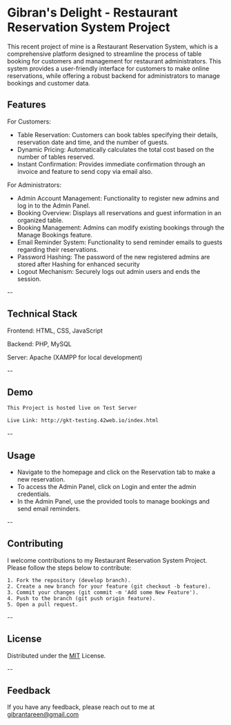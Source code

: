 
# Gibran's Delight - Restaurant Reservation System Project

This recent project of mine is a Restaurant Reservation System, which is a comprehensive platform designed to streamline the process of table booking for customers and management for restaurant administrators. This system provides a user-friendly interface for customers to make online reservations, while offering a robust backend for administrators to manage bookings and customer data.

## Features
For Customers:
- Table Reservation: Customers can book tables specifying their details, reservation date and time, and the number of guests.
- Dynamic Pricing: Automatically calculates the total cost based on the number of tables reserved.
- Instant Confirmation: Provides immediate confirmation through an invoice and feature to send copy via email also.

For Administrators:
- Admin Account Management: Functionality to register new admins and log in to the Admin Panel.
- Booking Overview: Displays all reservations and guest information in an organized table.
- Booking Management: Admins can modify existing bookings through the Manage Bookings feature.
- Email Reminder System: Functionality to send reminder emails to guests regarding their reservations.
- Password Hashing: The password of the new registered admins are stored after Hashing for enhanced security
- Logout Mechanism: Securely logs out admin users and ends the session.
  
--
## Technical Stack

Frontend: HTML, CSS, JavaScript

Backend: PHP, MySQL

Server: Apache (XAMPP for local development)

--
## Demo

```bash
This Project is hosted live on Test Server

Live Link: http://gkt-testing.42web.io/index.html

```
--
## Usage

- Navigate to the homepage and click on the Reservation tab to make a new reservation.
- To access the Admin Panel, click on Login and enter the admin credentials.
- In the Admin Panel, use the provided tools to manage bookings and send email reminders.
  
--
## Contributing

I welcome contributions to my Restaurant Reservation System Project. Please follow the steps below to contribute:

    1. Fork the repository (develop branch).
    2. Create a new branch for your feature (git checkout -b feature).
    3. Commit your changes (git commit -m 'Add some New Feature').
    4. Push to the branch (git push origin feature).
    5. Open a pull request.

--
## License

Distributed under the [MIT](https://choosealicense.com/licenses/mit/) License.

--

## Feedback

If you have any feedback, please reach out to me at gibrantareen@gmail.com

